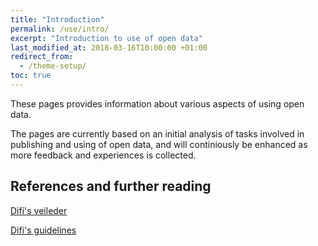 ```yaml
---
title: "Introduction"
permalink: /use/intro/
excerpt: "Introduction to use of open data"
last_modified_at: 2018-03-16T10:00:00 +01:00
redirect_from:
  - /theme-setup/
toc: true
---
```


These pages provides information about various aspects of using open data. 

The pages are currently based on an initial analysis of tasks involved in publishing and using of open data, and will continiously be enhanced as more feedback and experiences is collected.

## References and further reading

[Difi's veileder](https://data.norge.no/document/del-og-skap-verdier-veileder-i-tilgjengeliggjøring-av-offentlige-data)

[Difi's guidelines](https://data.norge.no/retningslinjer-ved-tilgjengeliggjøring-av-offentlige-data)